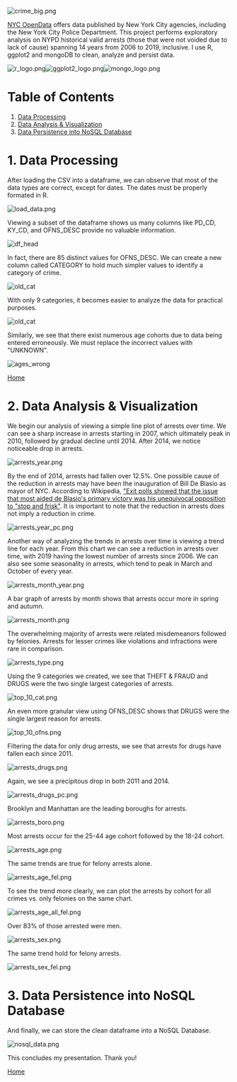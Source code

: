 ![crime_big.png](img/crime_big.png)

[NYC OpenData](https://data.cityofnewyork.us/Public-Safety/NYPD-Arrests-Data-Historic-/8h9b-rp9u) offers data published by New York City agencies, including the New York City Police Department. This project performs exploratory analysis on NYPD historical valid arrests (those that were not voided due to lack of cause) spanning 14 years from 2006 to 2019, inclusive. I use R, ggplot2 and mongoDB to clean, analyze and persist data.  

![r_logo.png](img/r_logo.png)![ggplot2_logo.png](img/ggplot2_logo.png)![mongo_logo.png](img/mongo_logo.png)

# Table of Contents

1. [Data Processing](https://github.com/AmitSamra/NYC_Crime#1-data-processing)
2. [Data Analysis & Visualization](https://github.com/AmitSamra/NYC_Crime#2-data-analysis--visualization)
3. [Data Persistence into NoSQL Database](https://github.com/AmitSamra/NYC_Crime#3-data-persistence-into-nosql-database)

# 1. Data Processing

After loading the CSV into a dataframe, we can observe that most of the data types are correct, except for dates. The dates must be properly formated in R. 

![load_data.png](img/load_data.png)

Viewing a subset of the dataframe shows us many columns like PD_CD, KY_CD, and OFNS_DESC provide no valuable information. 

![df_head](img/df_head.png)

In fact, there are 85 distinct values for OFNS_DESC. We can create a new column called CATEGORY to hold much simpler values to identify a category of crime.

![old_cat](img/old_cat.png)

With only 9 categories, it becomes easier to analyze the data for practical purposes.

![old_cat](img/new_cat.png)

Similarly, we see that there exist numerous age cohorts due to data being entered erroneously. We must replace the incorrect values with "UNKNOWN".

![ages_wrong](img/ages_wrong.png)

[Home](https://github.com/AmitSamra/NYC_Crime#)

# 2. Data Analysis & Visualization

We begin our analysis of viewing a simple line plot of arrests over time. We can see a sharp increase in arrests starting in 2007, which ultimately peak in 2010, followed by gradual decline until 2014. After 2014, we notice noticeable drop in arrests.

![arrests_year.png](img/arrests_year.png)

By the end of 2014, arrests had fallen over 12.5%. One possible cause of the reduction in arrests may have been the inauguration of Bill De Blasio as mayor of NYC. According to Wikipedia, ["Exit polls showed that the issue that most aided de Blasio's primary victory was his unequivocal opposition to "stop and frisk"](https://en.wikipedia.org/wiki/Bill_de_Blasio#2013_election). It is important to note that the reduction in arrests does not imply a reduction in crime. 

![arrests_year_pc.png](img/arrests_year_pc.png)

Another way of analyzing the trends in arrests over time is viewing a trend line for each year. From this chart we can see a reduction in arrests over time, with 2019 having the lowest number of arrests since 2006. We can also see some seasonality in arrests, which tend to peak in March and October of every year. 

![arrests_month_year.png](img/arrests_month_year.png)

A bar graph of arrests by month shows that arrests occur more in spring and autumn. 

![arrests_month.png](img/arrests_month.png)

The overwhelming majority of arrests were related misdemeanors followed by felonies. Arrests for lesser crimes like violations and infractions were rare in comparison. 

![arrests_type.png](img/arrests_type.png)

Using the 9 categories we created, we see that THEFT & FRAUD and DRUGS were the two single largest categories of arrests. 

![top_10_cat.png](img/top_10_cat.png)

An even more granular view using OFNS_DESC shows that DRUGS were the single largest reason for arrests. 

![top_10_ofns.png](img/top_10_ofns.png)

Filtering the data for only drug arrests, we see that arrests for drugs have fallen each since 2011. 

![arrests_drugs.png](img/arrests_drugs.png)

Again, we see a precipitous drop in both 2011 and 2014. 

![arrests_drugs_pc.png](img/arrests_drugs_pc.png)

Brooklyn and Manhattan are the leading boroughs for arrests. 

![arrests_boro.png](img/arrests_boro.png)

Most arrests occur for the 25-44 age cohort followed by the 18-24 cohort. 

![arrests_age.png](img/arrests_age.png)

The same trends are true for felony arrests alone. 

![arrests_age_fel.png](img/arrests_age_fel.png)

To see the trend more clearly, we can plot the arrests by cohort for all crimes vs. only felonies on the same chart. 

![arrests_age_all_fel.png](img/arrests_age_all_fel.png)

Over 83% of those arrested were men. 

![arrests_sex.png](img/arrests_sex.png)

The same trend hold for felony arrests. 

![arrests_sex_fel.png](img/arrests_sex_fel.png)

# 3. Data Persistence into NoSQL Database

And finally, we can store the clean dataframe into a NoSQL Database. 

![nosql_data.png](img/nosql_data.png)

This concludes my presentation. Thank you! 

[Home](https://github.com/AmitSamra/NYC_Crime#)

